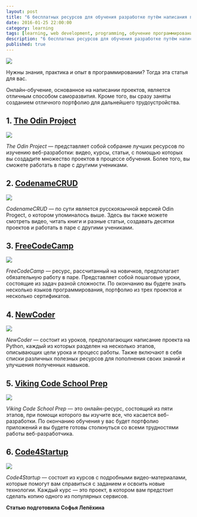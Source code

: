 ```yaml
---
layout: post
title: "6 бесплатных ресурсов для обучения разработке путём написания практических проектов"
date: 2016-01-25 22:00:00
category: learning
tags: [learning, web development, programming, обучение программированию, изучение программирования, онлайн-ресурсы, онлайн-курсы, веб-разработка, бесплатное обучение, самостоятельное изучение программирования, сервисы для изучения программирование, онлайн-образование]
description: "6 бесплатных ресурсов для обучения разработке путём написания практических проектов."
published: true
---
```


<img src="http://i.huffpost.com/gen/1060443/images/o-INTERNET-HEALTH-INFORMATION-facebook.jpg" class="img-responsive" /><br />

Нужны знания, практика и опыт в программировании? Тогда эта статья для вас. 

<!-- more -->

Онлайн-обучение, основанное на написании проектов, является отличным способом саморазвития. Кроме того, вы сразу заняты созданием отличного портфолио для дальнейшего трудоустройства.

## 1. [The Odin Project](http://www.theodinproject.com/)

<img src="http://cs630824.vk.me/v630824062/12021/zjh1cXMplSY.jpg" class="img-responsive" /><br />

_The Odin Project_ &mdash; представляет собой собрание лучших ресурсов по изучению веб-разработки: видео, курсы, статьи, с помощью которых вы создадите множество проектов в процессе обучения. Более того, вы сможете работать в паре с другими учениками.

## 2. [CodenameCRUD](http://codenamecrud.ru/)

<img src="http://cs630824.vk.me/v630824062/12035/wrubkJI19w4.jpg" class="img-responsive" /><br />

_CodenameCRUD_ &mdash; по сути является русскоязычной версией Odin Progect, о котором упоминалось выше. Здесь вы также можете смотреть видео, читать книги и разные статьи, создавать десятки проектов и работать в паре с другими учениками. 

## 3. [FreeCodeCamp](http://www.freecodecamp.com/) 

<img src="http://cs630824.vk.me/v630824062/1203f/od3fmA5N1dI.jpg" class="img-responsive" /><br />

_FreeCodeCamp_ &mdash; ресурс, рассчитанный на новичков, предполагает обязательную работу в паре. Представляет собой пошаговые уроки, состоящие из задач разной сложности. По окончанию вы будете знать несколько языков программирования, портфолио из трех проектов и несколько сертификатов.

## 4. [NewCoder](http://newcoder.io/)

<img src="http://cs630824.vk.me/v630824062/12017/a_HP76sKtks.jpg" class="img-responsive" /><br />

_NewCoder_ &mdash; состоит из уроков, предполагающих написание проекта на Python, каждый из которых разделен на несколько этапов, описывающих цели урока и процесс работы. Также включают в себя списки различных полезных ресурсов для пополнения своих знаний и улучшения полученных навыков.

## 5. [Viking Code School Prep](http://www.vikingcodeschool.com/) 

<img src="http://cs630824.vk.me/v630824062/1200d/XDDik1ojFMk.jpg" class="img-responsive" /><br />

_Viking Code School Prep_ &mdash; это онлайн-ресурс, состоящий из пяти этапов, при помощи которого вы изучите все, что касается веб-разработки. По окончанию обучения у вас будет портфолио приложений и вы будете готовы столкнуться со всеми трудностями работы веб-разработчика.

## 6. [Code4Startup](https://code4startup.com/) 

<img src="http://cs630824.vk.me/v630824062/1202b/twycI2swZis.jpg" class="img-responsive" /><br />

_Code4Startup_ &mdash; состоит из курсов с подробными видео-материалами, которые помогут вам справиться с заданием и освоить новые технологии. Каждый курс &mdash; это проект, в котором вам предстоит сделать копию одного из популярных сервисов.

**Cтатью подготовила Софья Лепёхина**
